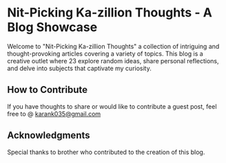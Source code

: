 # Nit-Picking Ka-zillion Thoughts - A Blog Showcase

Welcome to "Nit-Picking Ka-zillion Thoughts" a collection of intriguing and thought-provoking articles covering a variety of topics. This blog is a creative outlet where 23 explore random ideas, share personal reflections, and delve into subjects that captivate my curiosity.

## How to Contribute

If you have thoughts to share or would like to contribute a guest post, feel free to @ karank035@gmail.com

## Acknowledgments

Special thanks to brother who contributed to the creation of this blog.
